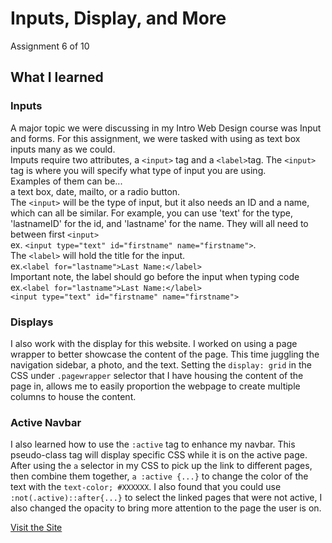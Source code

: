 # Inputs, Display, and More
Assignment 6 of 10

## What I learned
### Inputs
A major topic we were discussing in my Intro Web Design course was Input and forms. For this assignment, we were tasked with using as text box inputs many as we could.  
Imputs require two attributes, a ```<input>``` tag and a ```<label>```tag. The ```<input>``` tag is where you will specify what type of input you are using.   
Examples of them can be...  
a text box, date, mailto, or a radio button.  
The ```<input>```  will be the type of input, but it also needs an ID and a name, which can all be similar. For example, you can use 'text' for the type, 'lastnameID' for the id, and 'lastname' for the name. They will all need to between first ```<input>```   
ex. ```<input type="text" id="firstname" name="firstname">```.   
The ```<label>``` will hold the title for  the input.  
ex.```<label for="lastname">Last Name:</label>```  
Important note, the label should go before the input when typing code   
ex.```<label for="lastname">Last Name:</label>```  
```<input type="text" id="firstname" name="firstname">```

### Displays
I also work with the display for this website. I worked on using a page wrapper to better showcase the content of the page. This time juggling the navigation sidebar, a photo, and the text. Setting the ```display: grid``` in the CSS under ```.pagewrapper``` selector that I have housing the content of the page in, allows me to easily proportion the webpage to create multiple columns to house the content. 

### Active Navbar
I also learned how to use the ```:active``` tag to enhance my navbar. This pseudo-class tag will display specific CSS while it is on the active page. After using the ```a``` selector in my CSS to pick up the link to different pages, then combine them together, ```a :active {...}``` to change the color of the text with the ```text-color; #XXXXXX```. I also found that you could use ```:not(.active)::after{...}``` to select the linked pages that were not active, I also changed the opacity to bring more attention to the page the user is on. 

[Visit the Site](https://giaviolini.github.io/inputs-and-display/)
